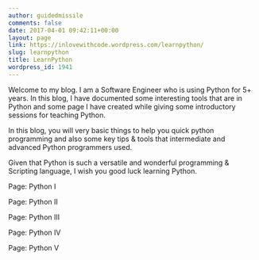 ```yaml
---
author: guidedmissile
comments: false
date: 2017-04-01 09:42:11+00:00
layout: page
link: https://inlovewithcode.wordpress.com/learnpython/
slug: learnpython
title: LearnPython
wordpress_id: 1941
---
```


Welcome to my blog. I am a Software Engineer who is using Python for 5+ years. In this blog, I have documented some interesting tools that are in Python and some page I have created while giving some introductory sessions for teaching Python.

In this blog, you will very basic things to help you quick python programming and also some key tips & tools that intermediate and advanced Python programmers used.

Given that Python is such a versatile and wonderful programming & Scripting language, I wish you good luck learning Python.

Page: Python I

Page: Python II

Page: Python III

Page: Python IV

Page: Python V
